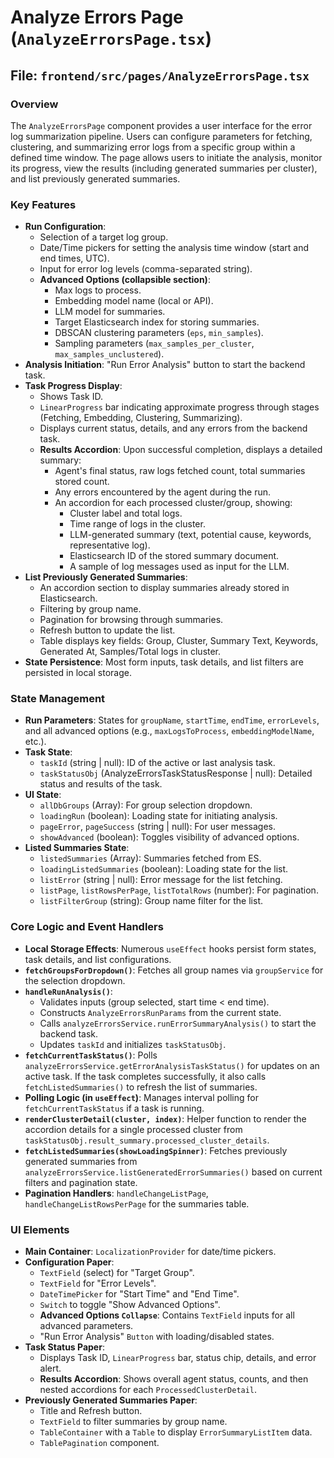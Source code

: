 # Analyze Errors Page (`AnalyzeErrorsPage.tsx`)

## File: `frontend/src/pages/AnalyzeErrorsPage.tsx`

### Overview

The `AnalyzeErrorsPage` component provides a user interface for the error log summarization pipeline. Users can configure parameters for fetching, clustering, and summarizing error logs from a specific group within a defined time window. The page allows users to initiate the analysis, monitor its progress, view the results (including generated summaries per cluster), and list previously generated summaries.

### Key Features

- **Run Configuration**:
  - Selection of a target log group.
  - Date/Time pickers for setting the analysis time window (start and end times, UTC).
  - Input for error log levels (comma-separated string).
  - **Advanced Options (collapsible section)**:
    - Max logs to process.
    - Embedding model name (local or API).
    - LLM model for summaries.
    - Target Elasticsearch index for storing summaries.
    - DBSCAN clustering parameters (`eps`, `min_samples`).
    - Sampling parameters (`max_samples_per_cluster`, `max_samples_unclustered`).
- **Analysis Initiation**: "Run Error Analysis" button to start the backend task.
- **Task Progress Display**:
  - Shows Task ID.
  - `LinearProgress` bar indicating approximate progress through stages (Fetching, Embedding, Clustering, Summarizing).
  - Displays current status, details, and any errors from the backend task.
  - **Results Accordion**: Upon successful completion, displays a detailed summary:
    - Agent's final status, raw logs fetched count, total summaries stored count.
    - Any errors encountered by the agent during the run.
    - An accordion for each processed cluster/group, showing:
      - Cluster label and total logs.
      - Time range of logs in the cluster.
      - LLM-generated summary (text, potential cause, keywords, representative log).
      - Elasticsearch ID of the stored summary document.
      - A sample of log messages used as input for the LLM.
- **List Previously Generated Summaries**:
  - An accordion section to display summaries already stored in Elasticsearch.
  - Filtering by group name.
  - Pagination for browsing through summaries.
  - Refresh button to update the list.
  - Table displays key fields: Group, Cluster, Summary Text, Keywords, Generated At, Samples/Total logs in cluster.
- **State Persistence**: Most form inputs, task details, and list filters are persisted in local storage.

### State Management

- **Run Parameters**: States for `groupName`, `startTime`, `endTime`, `errorLevels`, and all advanced options (e.g., `maxLogsToProcess`, `embeddingModelName`, etc.).
- **Task State**:
  - `taskId` (string | null): ID of the active or last analysis task.
  - `taskStatusObj` (AnalyzeErrorsTaskStatusResponse | null): Detailed status and results of the task.
- **UI State**:
  - `allDbGroups` (Array<GroupInfoDetail>): For group selection dropdown.
  - `loadingRun` (boolean): Loading state for initiating analysis.
  - `pageError`, `pageSuccess` (string | null): For user messages.
  - `showAdvanced` (boolean): Toggles visibility of advanced options.
- **Listed Summaries State**:
  - `listedSummaries` (Array<ErrorSummaryListItem>): Summaries fetched from ES.
  - `loadingListedSummaries` (boolean): Loading state for the list.
  - `listError` (string | null): Error message for the list fetching.
  - `listPage`, `listRowsPerPage`, `listTotalRows` (number): For pagination.
  - `listFilterGroup` (string): Group name filter for the list.

### Core Logic and Event Handlers

- **Local Storage Effects**: Numerous `useEffect` hooks persist form states, task details, and list configurations.
- **`fetchGroupsForDropdown()`**: Fetches all group names via `groupService` for the selection dropdown.
- **`handleRunAnalysis()`**:
  - Validates inputs (group selected, start time < end time).
  - Constructs `AnalyzeErrorsRunParams` from the current state.
  - Calls `analyzeErrorsService.runErrorSummaryAnalysis()` to start the backend task.
  - Updates `taskId` and initializes `taskStatusObj`.
- **`fetchCurrentTaskStatus()`**: Polls `analyzeErrorsService.getErrorAnalysisTaskStatus()` for updates on an active task. If the task completes successfully, it also calls `fetchListedSummaries()` to refresh the list of summaries.
- **Polling Logic (in `useEffect`)**: Manages interval polling for `fetchCurrentTaskStatus` if a task is running.
- **`renderClusterDetail(cluster, index)`**: Helper function to render the accordion details for a single processed cluster from `taskStatusObj.result_summary.processed_cluster_details`.
- **`fetchListedSummaries(showLoadingSpinner)`**: Fetches previously generated summaries from `analyzeErrorsService.listGeneratedErrorSummaries()` based on current filters and pagination state.
- **Pagination Handlers**: `handleChangeListPage`, `handleChangeListRowsPerPage` for the summaries table.

### UI Elements

- **Main Container**: `LocalizationProvider` for date/time pickers.
- **Configuration Paper**:
  - `TextField` (select) for "Target Group".
  - `TextField` for "Error Levels".
  - `DateTimePicker` for "Start Time" and "End Time".
  - `Switch` to toggle "Show Advanced Options".
  - **Advanced Options `Collapse`**: Contains `TextField` inputs for all advanced parameters.
  - "Run Error Analysis" `Button` with loading/disabled states.
- **Task Status Paper**:
  - Displays Task ID, `LinearProgress` bar, status chip, details, and error alert.
  - **Results Accordion**: Shows overall agent status, counts, and then nested accordions for each `ProcessedClusterDetail`.
- **Previously Generated Summaries Paper**:
  - Title and Refresh button.
  - `TextField` to filter summaries by group name.
  - `TableContainer` with a `Table` to display `ErrorSummaryListItem` data.
  - `TablePagination` component.
